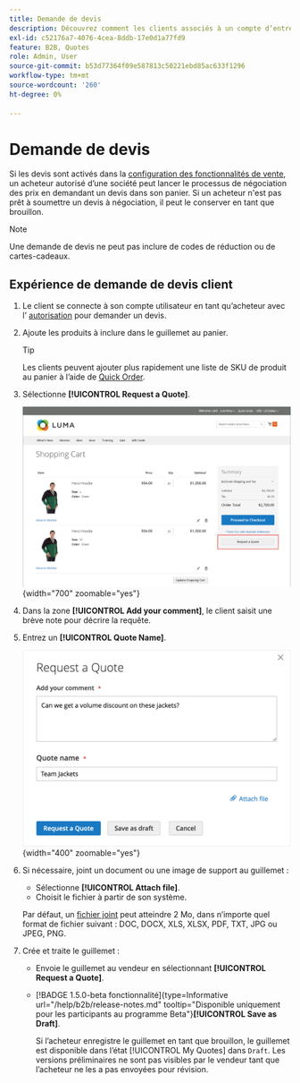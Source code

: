 ```yaml
---
title: Demande de devis
description: Découvrez comment les clients associés à un compte d’entreprise peuvent envoyer une demande de devis.
exl-id: c52176a7-4076-4cea-8ddb-17e0d1a77fd9
feature: B2B, Quotes
role: Admin, User
source-git-commit: b53d77364f09e587813c50221ebd85ac633f1296
workflow-type: tm+mt
source-wordcount: '260'
ht-degree: 0%

---
```


# Demande de devis

Si les devis sont activés dans la [configuration des fonctionnalités de vente](configure-quotes.md), un acheteur autorisé d’une société peut lancer le processus de négociation des prix en demandant un devis dans son panier. Si un acheteur n&#39;est pas prêt à soumettre un devis à négociation, il peut le conserver en tant que brouillon.

>[!NOTE]
>
>Une demande de devis ne peut pas inclure de codes de réduction ou de cartes-cadeaux.

## Expérience de demande de devis client

1. Le client se connecte à son compte utilisateur en tant qu’acheteur avec l’ [autorisation](account-company-roles-permissions.md) pour demander un devis.

1. Ajoute les produits à inclure dans le guillemet au panier.

   >[!TIP]
   > 
   >Les clients peuvent ajouter plus rapidement une liste de SKU de produit au panier à l’aide de [Quick Order](quick-order.md).

1. Sélectionne **[!UICONTROL Request a Quote]**.

   ![Demande d’un devis dans le panier](./assets/quote-request-from-cart.png){width="700" zoomable="yes"}

1. Dans la zone **[!UICONTROL Add your comment]**, le client saisit une brève note pour décrire la requête.

1. Entrez un **[!UICONTROL Quote Name]**.

   ![Saisie des commentaires de guillemet et nom](./assets/quote-request-from-cart-name-comments.png){width="400" zoomable="yes"}

1. Si nécessaire, joint un document ou une image de support au guillemet :

   - Sélectionne **[!UICONTROL Attach file]**.
   - Choisit le fichier à partir de son système.

   Par défaut, un [fichier joint](configure-quotes.md) peut atteindre 2 Mo, dans n’importe quel format de fichier suivant : DOC, DOCX, XLS, XLSX, PDF, TXT, JPG ou JPEG, PNG.

1. Crée et traite le guillemet :

   - Envoie le guillemet au vendeur en sélectionnant **[!UICONTROL Request a Quote]**.
   - [!BADGE 1.5.0-beta fonctionnalité]{type=Informative url="/help/b2b/release-notes.md" tooltip="Disponible uniquement pour les participants au programme Beta"}**[!UICONTROL Save as Draft]**.

     Si l’acheteur enregistre le guillemet en tant que brouillon, le guillemet est disponible dans l’état [!UICONTROL My Quotes] dans `Draft`. Les versions préliminaires ne sont pas visibles par le vendeur tant que l’acheteur ne les a pas envoyées pour révision.
